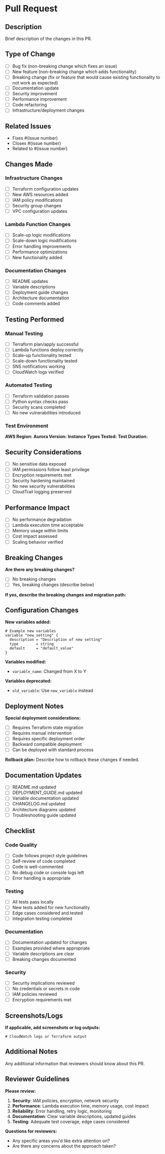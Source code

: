 # Pull Request

## Description
Brief description of the changes in this PR.

## Type of Change
- [ ] Bug fix (non-breaking change which fixes an issue)
- [ ] New feature (non-breaking change which adds functionality)
- [ ] Breaking change (fix or feature that would cause existing functionality to not work as expected)
- [ ] Documentation update
- [ ] Security improvement
- [ ] Performance improvement
- [ ] Code refactoring
- [ ] Infrastructure/deployment changes

## Related Issues
- Fixes #(issue number)
- Closes #(issue number)
- Related to #(issue number)

## Changes Made
### Infrastructure Changes
- [ ] Terraform configuration updates
- [ ] New AWS resources added
- [ ] IAM policy modifications
- [ ] Security group changes
- [ ] VPC configuration updates

### Lambda Function Changes
- [ ] Scale-up logic modifications
- [ ] Scale-down logic modifications
- [ ] Error handling improvements
- [ ] Performance optimizations
- [ ] New functionality added

### Documentation Changes
- [ ] README updates
- [ ] Variable descriptions
- [ ] Deployment guide changes
- [ ] Architecture documentation
- [ ] Code comments added

## Testing Performed
### Manual Testing
- [ ] Terraform plan/apply successful
- [ ] Lambda functions deploy correctly
- [ ] Scale-up functionality tested
- [ ] Scale-down functionality tested
- [ ] SNS notifications working
- [ ] CloudWatch logs verified

### Automated Testing
- [ ] Terraform validation passes
- [ ] Python syntax checks pass
- [ ] Security scans completed
- [ ] No new vulnerabilities introduced

### Test Environment
**AWS Region:** 
**Aurora Version:** 
**Instance Types Tested:** 
**Test Duration:** 

## Security Considerations
- [ ] No sensitive data exposed
- [ ] IAM permissions follow least privilege
- [ ] Encryption requirements met
- [ ] Security hardening maintained
- [ ] No new security vulnerabilities
- [ ] CloudTrail logging preserved

## Performance Impact
- [ ] No performance degradation
- [ ] Lambda execution time acceptable
- [ ] Memory usage within limits
- [ ] Cost impact assessed
- [ ] Scaling behavior verified

## Breaking Changes
**Are there any breaking changes?**
- [ ] No breaking changes
- [ ] Yes, breaking changes (describe below)

**If yes, describe the breaking changes and migration path:**

## Configuration Changes
**New variables added:**
```hcl
# Example new variables
variable "new_setting" {
  description = "Description of new setting"
  type        = string
  default     = "default_value"
}
```

**Variables modified:**
- `variable_name`: Changed from X to Y

**Variables deprecated:**
- `old_variable`: Use `new_variable` instead

## Deployment Notes
**Special deployment considerations:**
- [ ] Requires Terraform state migration
- [ ] Requires manual intervention
- [ ] Requires specific deployment order
- [ ] Backward compatible deployment
- [ ] Can be deployed with standard process

**Rollback plan:**
Describe how to rollback these changes if needed.

## Documentation Updates
- [ ] README.md updated
- [ ] DEPLOYMENT_GUIDE.md updated
- [ ] Variable documentation updated
- [ ] CHANGELOG.md updated
- [ ] Architecture diagrams updated
- [ ] Troubleshooting guide updated

## Checklist
### Code Quality
- [ ] Code follows project style guidelines
- [ ] Self-review of code completed
- [ ] Code is well-commented
- [ ] No debug code or console logs left
- [ ] Error handling is appropriate

### Testing
- [ ] All tests pass locally
- [ ] New tests added for new functionality
- [ ] Edge cases considered and tested
- [ ] Integration testing completed

### Documentation
- [ ] Documentation updated for changes
- [ ] Examples provided where appropriate
- [ ] Variable descriptions are clear
- [ ] Breaking changes documented

### Security
- [ ] Security implications reviewed
- [ ] No credentials or secrets in code
- [ ] IAM policies reviewed
- [ ] Encryption requirements met

## Screenshots/Logs
**If applicable, add screenshots or log outputs:**

```
# CloudWatch logs or Terraform output
```

## Additional Notes
Any additional information that reviewers should know about this PR.

## Reviewer Guidelines
**Please review:**
1. **Security**: IAM policies, encryption, network security
2. **Performance**: Lambda execution time, memory usage, cost impact
3. **Reliability**: Error handling, retry logic, monitoring
4. **Documentation**: Clear variable descriptions, updated guides
5. **Testing**: Adequate test coverage, edge cases considered

**Questions for reviewers:**
- Any specific areas you'd like extra attention on?
- Are there any concerns about the approach taken?